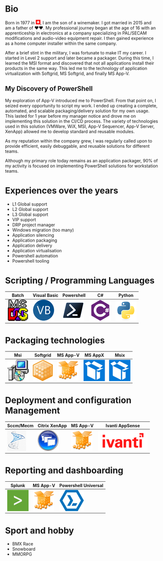 # Bio

Born in 1977 in <img src="/assets/ch.svg" alt="SwissFlag" width="15"/>, I am the son of a winemaker. I got married in 2015 and am a father of ❤️❤️. My professional journey began at the age of 16 with an apprenticeship in electronics at a company specializing in PAL/SECAM modifications and audio-video equipment repair. I then gained experience as a home computer installer within the same company.

After a brief stint in the military, I was fortunate to make IT my career. I started in Level 2 support and later became a packager. During this time, I learned the MSI format and discovered that not all applications install their products in the same way. This led me to the technology of application virtualization with Softgrid, MS Softgrid, and finally MS App-V.

## My Discovery of PowerShell

My exploration of App-V introduced me to PowerShell. From that point on, I seized every opportunity to script my work. I ended up creating a complete, automated, and scalable packaging/delivery solution for my own usage.
This lasted for 1 year before my manager notice and drove me on implementing this solution in the CI/CD process.
The variety of technologies used in this solution (VMWare, WiX, MSI, App-V Sequencer, App-V Server, XenApp) allowed me to develop standard and reusable modules.

As my reputation within the company grew, I was regularly called upon to provide efficient, easily debuggable, and reusable solutions for different teams.

Although my primary role today remains as an application packager, 90% of my activity is focused on implementing PowerShell solutions for workstation teams.

# Experiences over the years

* L1 Global support
* L2 Global support
* L3 Global support
* VIP support
* DRP project manager
* Windows migration (too many)
* Application silencing
* Application packaging
* Application delivery
* Application virtualisation
* Powershell automation
* Powershell tooling

# Scripting / Programming Languages

| Batch | Visual Basic | Powershell | C# | Python |
|------ |------------- |----------- |--- |------- |
| <img src="./assets/msdos-original.svg" alt="MSDosLogo" Height="70"> | <img src="./assets/visualbasic-original.svg" alt="VBLogo" Height="70"> | <img src="./assets/powershell-original.svg" alt="PowershellLogo" Height="70"> | <img src="./assets/csharp-plain.svg" alt="C#logo" Height="70"> | <img src="./assets//python-original.svg" alt="PythonLogo" Height="70"> |

# Packaging technologies

| Msi | Softgrid | MS App-V | MS AppX | Msix |
|---- |--------- |--------- |-------- |----- |
| <img src="./assets/WindowsInstaller.png" alt="MSILogo" Height="70"> | <img src="./assets/softgrid.png" alt="SoftGridLogo" Height="70"> | <img src="./assets/appv.png" alt="AppVLogo" Height="70"> | <img src="./assets/msix.png" alt="AppxLogo" Height="70"> | <img src="./assets/msix.png" alt="MSIXLogo" Height="70"> |

# Deployment and configuration Management

| Sccm/Mecm | Citrix XenApp | MS App-V | Ivanti AppSense |
|---------- |-------------- |--------- |---------------- |
| <img src="./assets/sccm.png" alt="sccm" Height="70"> | <img src="./assets/XenApp.png" alt="XenApp" Height="70"> | <img src="./assets/appv.png" alt="AppVLogo" Height="70"> | <img src="./assets/Ivanti_Logo_RGB_red.svg.png" alt="IvantiLogo" Height="70"> |

# Reporting and dashboarding

| Splunk | MS App-V | Powershell Universal |
|------- |--------- |--------------------- |
| <img src="./assets/splunk.png" alt="Splunk" Height="70"> | <img src="./assets/appv.png" alt="AppVLogo" Height="70"> | <img src="./assets/PSU.png" alt="PsuLogo" Height="70"> |

# Sport and hobby

* BMX Race
* Snowboard
* MMORPG



